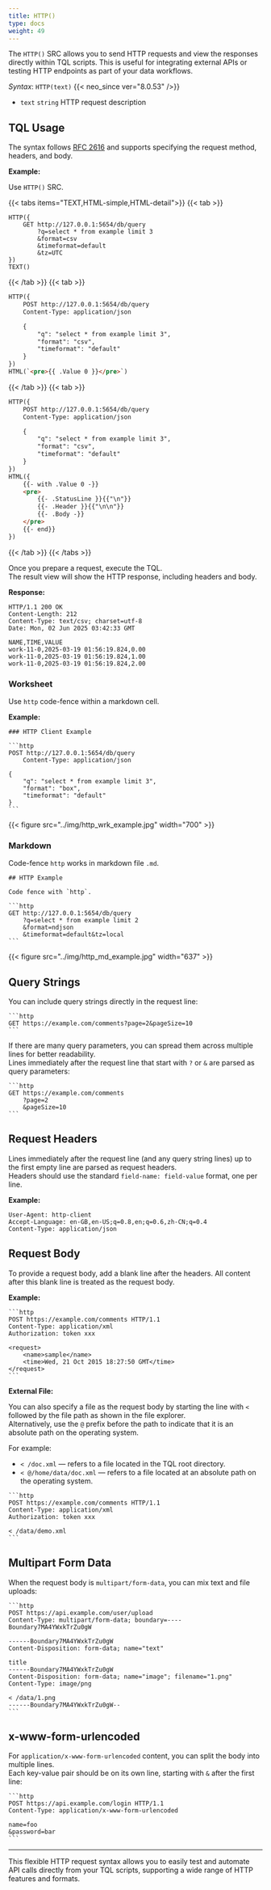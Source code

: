 ```yaml
---
title: HTTP()
type: docs
weight: 49
---
```


The `HTTP()` SRC allows you to send HTTP requests and view the responses directly within TQL scripts.
This is useful for integrating external APIs or testing HTTP endpoints as part of your data workflows.

*Syntax*: `HTTP(text)` {{< neo_since ver="8.0.53" />}}

- `text` `string` HTTP request description

## TQL Usage

The syntax follows [RFC 2616](https://www.rfc-editor.org/rfc/rfc2616) and supports specifying the request method, headers, and body.

**Example:**

Use `HTTP()` SRC.

{{< tabs items="TEXT,HTML-simple,HTML-detail">}}
{{< tab >}}
```
HTTP({
    GET http://127.0.0.1:5654/db/query
        ?q=select * from example limit 3
        &format=csv
        &timeformat=default
        &tz=UTC
})
TEXT()
```
{{< /tab >}}
{{< tab >}}
```html
HTTP({
    POST http://127.0.0.1:5654/db/query
    Content-Type: application/json

    {
        "q": "select * from example limit 3",
        "format": "csv",
        "timeformat": "default"
    }
})
HTML(`<pre>{{ .Value 0 }}</pre>`)
```
{{< /tab >}}
{{< tab >}}
```html
HTTP({
    POST http://127.0.0.1:5654/db/query
    Content-Type: application/json

    {
        "q": "select * from example limit 3",
        "format": "csv",
        "timeformat": "default"
    }
})
HTML({
    {{- with .Value 0 -}}
    <pre>
        {{- .StatusLine }}{{"\n"}}
        {{- .Header }}{{"\n\n"}}
        {{- .Body -}}
    </pre>
    {{- end}}
})
```
{{< /tab >}}
{{< /tabs >}}

Once you prepare a request, execute the TQL.  
The result view will show the HTTP response, including headers and body.

**Response:**

```
HTTP/1.1 200 OK
Content-Length: 212
Content-Type: text/csv; charset=utf-8
Date: Mon, 02 Jun 2025 03:42:33 GMT

NAME,TIME,VALUE
work-11-0,2025-03-19 01:56:19.824,0.00
work-11-0,2025-03-19 01:56:19.824,1.00
work-11-0,2025-03-19 01:56:19.824,2.00
```

### Worksheet

Use `http` code-fence within a markdown cell.

**Example:**

~~~text
### HTTP Client Example

```http
POST http://127.0.0.1:5654/db/query
    Content-Type: application/json

{
    "q": "select * from example limit 3",
    "format": "box",
    "timeformat": "default"
}
```
~~~

{{< figure src="../img/http_wrk_example.jpg" width="700" >}}


### Markdown

Code-fence `http` works in markdown file `.md`.

~~~
## HTTP Example

Code fence with `http`.

```http
GET http://127.0.0.1:5654/db/query
    ?q=select * from example limit 2
    &format=ndjson
    &timeformat=default&tz=local
```
~~~

{{< figure src="../img/http_md_example.jpg" width="637" >}}


## Query Strings

You can include query strings directly in the request line:

~~~
```http
GET https://example.com/comments?page=2&pageSize=10
```
~~~

If there are many query parameters, you can spread them across multiple lines for better readability.  
Lines immediately after the request line that start with `?` or `&` are parsed as query parameters:

~~~
```http
GET https://example.com/comments
    ?page=2
    &pageSize=10
```
~~~

## Request Headers

Lines immediately after the request line (and any query string lines) up to the first empty line are parsed as request headers.  
Headers should use the standard `field-name: field-value` format, one per line.

**Example:**

```
User-Agent: http-client
Accept-Language: en-GB,en-US;q=0.8,en;q=0.6,zh-CN;q=0.4
Content-Type: application/json
```


## Request Body

To provide a request body, add a blank line after the headers. All content after this blank line is treated as the request body.

**Example:**

~~~
```http
POST https://example.com/comments HTTP/1.1
Content-Type: application/xml
Authorization: token xxx

<request>
    <name>sample</name>
    <time>Wed, 21 Oct 2015 18:27:50 GMT</time>
</request>
```
~~~

**External File:**

You can also specify a file as the request body by starting the line with `<` followed by the file path as shown in the file explorer.  
Alternatively, use the `@` prefix before the path to indicate that it is an absolute path on the operating system.

For example:  
- `< /doc.xml` — refers to a file located in the TQL root directory.  
- `< @/home/data/doc.xml` — refers to a file located at an absolute path on the operating system.

~~~
```http
POST https://example.com/comments HTTP/1.1
Content-Type: application/xml
Authorization: token xxx

< /data/demo.xml
```
~~~

## Multipart Form Data

When the request body is `multipart/form-data`, you can mix text and file uploads:

~~~
```http
POST https://api.example.com/user/upload
Content-Type: multipart/form-data; boundary=----Boundary7MA4YWxkTrZu0gW

------Boundary7MA4YWxkTrZu0gW
Content-Disposition: form-data; name="text"

title
------Boundary7MA4YWxkTrZu0gW
Content-Disposition: form-data; name="image"; filename="1.png"
Content-Type: image/png

< /data/1.png
------Boundary7MA4YWxkTrZu0gW--
```
~~~

## x-www-form-urlencoded

For `application/x-www-form-urlencoded` content, you can split the body into multiple lines.  
Each key-value pair should be on its own line, starting with `&` after the first line:

~~~
```http
POST https://api.example.com/login HTTP/1.1
Content-Type: application/x-www-form-urlencoded

name=foo
&password=bar
```
~~~

---

This flexible HTTP request syntax allows you to easily test and automate API calls directly from your TQL scripts, supporting a wide range of HTTP features and formats.
